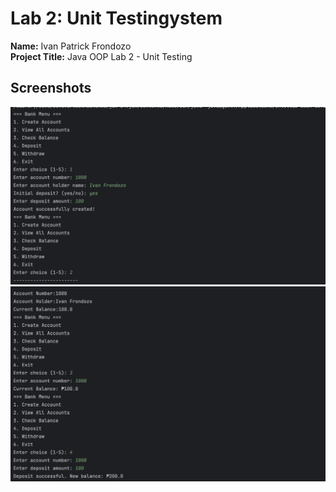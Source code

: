 # Lab 2: Unit Testingystem

**Name:** Ivan Patrick Frondozo  
**Project Title:** Java OOP Lab 2 - Unit Testing

## Screenshots
![Output](images/Screenshot-Output1.png)
![Output](images/Screenshot-Output2.png)
